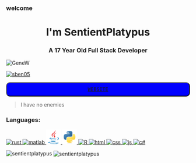 ### welcome

<h1 align="center">I'm SentientPlatypus</h1>
<h3 align="center">A 17 Year Old Full Stack Developer</h3>

<p align="left"><img src="https://komarev.com/ghpvc/?username=sben05&label=Profile%20views&color=0e75b6&style=flat" alt="GeneW" /></p>

<p align="left"> <a href="https://github.com/ryo-ma/github-profile-trophy"><img src="https://github-profile-trophy.vercel.app/?username=sben05" alt="sben05" /></a> </p>

<button style="display: block; width: 100%; background-color: blue; color: white; font-family: 'Roboto Mono', monospace; text-align: center; padding: 10px; border-radius: 10px;">[WEBSITE](https://genewica.herokuapp.com)</button>
> I have no enemies

<h3 align="left">Languages:</h3>
<a href="https://doc.rust-lang.org/book" target="_blank">
    <img src="https://www.nicepng.com/png/full/34-348422_community-spotlight-rust-programming-language.png" alt="rust" width="40" height="40"/> 
</a>
<a href="https://matlab.com" target="_blank">
    <img src="https://upload.wikimedia.org/wikipedia/commons/thumb/2/21/Matlab_Logo.png/667px-Matlab_Logo.png" alt="matlab" width="40" height="40"/> 
</a>
<a href="https://www.java.com" target="_blank"> 
    <img src="https://raw.githubusercontent.com/devicons/devicon/master/icons/java/java-original.svg" alt="java" width="40" height="40"/>
</a> 
<a href="https://www.python.org" target="_blank"> 
    <img src="https://raw.githubusercontent.com/devicons/devicon/master/icons/python/python-original.svg" alt="python" width="40" height="40"/>
</a>
</a> 
<a href="https://r-project.org" target="_blank"> 
    <img src="https://upload.wikimedia.org/wikipedia/commons/thumb/1/1b/R_logo.svg/1200px-R_logo.svg.png" alt="R" width="40" height="40"/>
</a>
<a href="https://www.html.com" target="_blank"> 
    <img src="https://freeiconshop.com/wp-content/uploads/edd/html-flat.png" alt="html" width="40" height="40"/>
</a>
<a href="https://developer.mozilla.org/en-US/docs/Web/CSS" target="_blank"> 
    <img src="https://cdn.pixabay.com/photo/2017/08/05/11/16/logo-2582747_960_720.png" alt="css" width="40" height="40"/> 
</a>
<a href="https://www.javascript.com" target="_blank"> 
    <img src="https://upload.wikimedia.org/wikipedia/commons/thumb/6/6a/JavaScript-logo.png/480px-JavaScript-logo.png" alt="js" width="40" height="40"/> 
</a>
<a href="https://www.mongodb.com" target="_blank"> 
    <img src="https://www.servernoobs.com/wp-content/uploads/2016/01/mongodb-logo-1.png" alt="c#" width="40" height="40"/> 
</a>

<p>
    <img align="left" src="https://github-readme-stats.vercel.app/api/top-langs?username=sentientplatypus&langs_count=8&show_icons=true&locale=en&layout=compact&theme=radical" alt="sentientplatypus" />
</p>

<p>
&nbsp;<img align="center" src="https://github-readme-stats.vercel.app/api?username=sentientplatypus&show_icons=true&locale=en&theme=radical" alt="sentientplatypus" />
</p>
